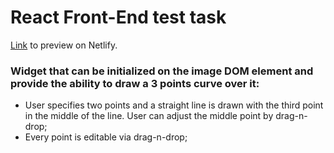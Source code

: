 # React Front-End test task

[Link](https://test-task-draw-curves.netlify.app/) to preview on Netlify.

### Widget that can be initialized on the image DOM element and provide the ability to draw a 3 points curve over it:

- User specifies two points and a straight line is drawn with the third point in the middle of the line. User can adjust the middle point by drag-n-drop;
- Every point is editable via drag-n-drop;
